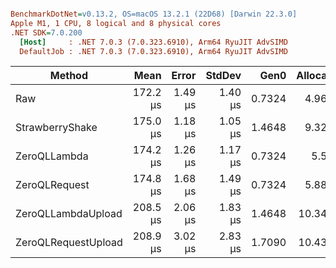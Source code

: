``` ini

BenchmarkDotNet=v0.13.2, OS=macOS 13.2.1 (22D68) [Darwin 22.3.0]
Apple M1, 1 CPU, 8 logical and 8 physical cores
.NET SDK=7.0.200
  [Host]     : .NET 7.0.3 (7.0.323.6910), Arm64 RyuJIT AdvSIMD
  DefaultJob : .NET 7.0.3 (7.0.323.6910), Arm64 RyuJIT AdvSIMD


```
|              Method |     Mean |   Error |  StdDev |   Gen0 | Allocated |
|-------------------- |---------:|--------:|--------:|-------:|----------:|
|                 Raw | 172.2 μs | 1.49 μs | 1.40 μs | 0.7324 |   4.96 KB |
|     StrawberryShake | 175.0 μs | 1.18 μs | 1.05 μs | 1.4648 |   9.32 KB |
|        ZeroQLLambda | 174.2 μs | 1.26 μs | 1.17 μs | 0.7324 |    5.5 KB |
|       ZeroQLRequest | 174.8 μs | 1.68 μs | 1.49 μs | 0.7324 |   5.88 KB |
|  ZeroQLLambdaUpload | 208.5 μs | 2.06 μs | 1.83 μs | 1.4648 |  10.34 KB |
| ZeroQLRequestUpload | 208.9 μs | 3.02 μs | 2.83 μs | 1.7090 |  10.43 KB |
